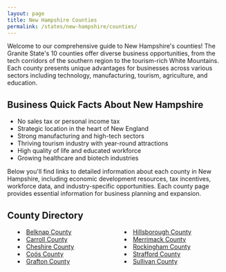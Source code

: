 ```yaml
---
layout: page
title: New Hampshire Counties
permalink: /states/new-hampshire/counties/
---
```


<p>Welcome to our comprehensive guide to New Hampshire's counties! The Granite State's 10 counties offer diverse business opportunities, from the tech corridors of the southern region to the tourism-rich White Mountains. Each county presents unique advantages for businesses across various sectors including technology, manufacturing, tourism, agriculture, and education.</p>

<h2>Business Quick Facts About New Hampshire</h2>

<ul>
    <li>No sales tax or personal income tax</li>
    <li>Strategic location in the heart of New England</li>
    <li>Strong manufacturing and high-tech sectors</li>
    <li>Thriving tourism industry with year-round attractions</li>
    <li>High quality of life and educated workforce</li>
    <li>Growing healthcare and biotech industries</li>
</ul>

<p>Below you'll find links to detailed information about each county in New Hampshire, including economic development resources, tax incentives, workforce data, and industry-specific opportunities. Each county page provides essential information for business planning and expansion.</p>

<h2>County Directory</h2>
<style>
    .county-list {
        columns: 2;
        -webkit-columns: 2;
        -moz-columns: 2;
        list-style-position: inside;
    }
</style>

<ul class="county-list">
    <li><a href="{{ '/states/new-hampshire/belknap/' | relative_url }}">Belknap County</a></li>
    <li><a href="{{ '/states/new-hampshire/carroll/' | relative_url }}">Carroll County</a></li>
    <li><a href="{{ '/states/new-hampshire/cheshire/' | relative_url }}">Cheshire County</a></li>
    <li><a href="{{ '/states/new-hampshire/coos/' | relative_url }}">Coös County</a></li>
    <li><a href="{{ '/states/new-hampshire/grafton/' | relative_url }}">Grafton County</a></li>
    <li><a href="{{ '/states/new-hampshire/hillsborough/' | relative_url }}">Hillsborough County</a></li>
    <li><a href="{{ '/states/new-hampshire/merrimack/' | relative_url }}">Merrimack County</a></li>
    <li><a href="{{ '/states/new-hampshire/rockingham/' | relative_url }}">Rockingham County</a></li>
    <li><a href="{{ '/states/new-hampshire/strafford/' | relative_url }}">Strafford County</a></li>
    <li><a href="{{ '/states/new-hampshire/sullivan/' | relative_url }}">Sullivan County</a></li>
</ul> 